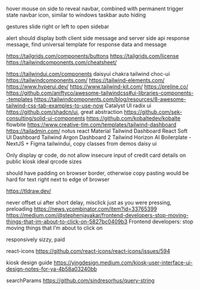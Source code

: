 hover mouse on side to reveal navbar, combined with permanent trigger state navbar icon, similar to windows taskbar auto hiding

gestures slide right or left to open sidebar

alert should display both client side message and server side api response message, find universal template for response data and message

https://tailgrids.com/components/buttons
https://tailgrids.com/license
https://tailwindcomponents.com/cheatsheet/

https://tailwindui.com/components
daisyui
chakra
tailwind
choc-ui
https://tailwindcomponents.com/
https://tailwind-elements.com/
https://www.hyperui.dev/
https://www.tailwind-kit.com/
https://preline.co/
https://github.com/aniftyco/awesome-tailwindcss#ui-libraries-components--templates
https://tailwindcomponents.com/blog/resources/8-awesome-tailwind-css-tab-examples-to-use-now
Catalyst UI
radix ui
https://github.com/shadcn/ui, great abstraction
https://github.com/sek-consulting/solid-ui-components
https://github.com/kobaltedev/kobalte
flowbite
https://www.creative-tim.com/templates/tailwind-dashboard
https://tailadmin.com/
notus react
Material Tailwind Dashboard React
Soft UI Dashboard Tailwind
Argon Dashboard 2 Tailwind
Horizon AI Boilerplate - NextJS + Figma
tailwindui, copy classes from demos
daisy ui

Only display qr code, do not allow insecure input of credit card details on public kiosk
ideal qrcode sizes

should have padding on browser border, otherwise copy pasting would be hard for text right next to edge of browser

https://tldraw.dev/

never offset ui after short delay, misclick just as you were pressing, preloading
https://news.ycombinator.com/item?id=33765399
https://medium.com/@stephenjayakar/frontend-developers-stop-moving-things-that-im-about-to-click-on-5827bc0409b3
Frontend developers: stop moving things that I’m about to click on

responsively
sizzy, paid

react-icons
https://github.com/react-icons/react-icons/issues/594

kiosk design guide
https://yingdesign.medium.com/kiosk-user-interface-ui-design-notes-for-ya-4b58a03240bb

searchParams
https://github.com/sindresorhus/query-string
